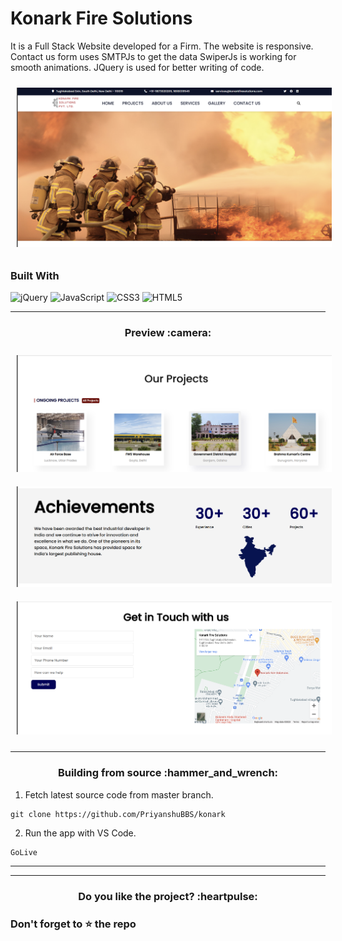 # Konark Fire Solutions

It is a Full Stack Website developed for a Firm. The website is responsive. Contact us form uses SMTPJs to get the data
SwiperJs is working for smooth animations. JQuery is used for better writing of code.

 <img src="https://github.com/PriyanshuBBS/Media/blob/master/Screenshot%202023-11-18%20134413.png" alt="SIMZER" style="margin:10px 10px">

### Built With
![jQuery](https://img.shields.io/badge/jquery-%230769AD.svg?style=for-the-badge&logo=jquery&logoColor=white)
![JavaScript](https://img.shields.io/badge/javascript-%23323330.svg?style=for-the-badge&logo=javascript&logoColor=%23F7DF1E) 
![CSS3](https://img.shields.io/badge/css3-%231572B6.svg?style=for-the-badge&logo=css3&logoColor=white) 
![HTML5](https://img.shields.io/badge/html5-%23E34F26.svg?style=for-the-badge&logo=html5&logoColor=white)


---

<h3 align="center">Preview :camera:</h3>
 <img src="https://github.com/PriyanshuBBS/Media/blob/master/Screenshot%202023-11-18%20134425.png" alt="SIMZER" style="margin:10px 10px">
 <img src="https://github.com/PriyanshuBBS/Media/blob/master/Screenshot%202023-11-18%20134433.png" alt="SIMZER" style="margin:10px 10px">
 <img src="https://github.com/PriyanshuBBS/Media/blob/master/Screenshot%202023-11-18%20134443.png" alt="SIMZER" style="margin:10px 10px">
 
---

<h3 align="center">Building from source :hammer_and_wrench:</h3>

1. Fetch latest source code from master branch.
```
git clone https://github.com/PriyanshuBBS/konark
```

2. Run the app with VS Code.

```
GoLive
```

---

---

<h3 align="center">Do you like the project? :heartpulse:	</h3>

<h3>Don't forget to ⭐ the repo</h3>
